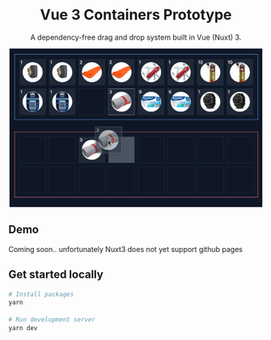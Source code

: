 <div align="center">

# Vue 3 Containers Prototype

A dependency-free drag and drop system built in Vue (Nuxt) 3.

<img src="public/img/demo.gif" alt="Nuxt 3 containers prototype example" title="Nuxt 3 containers prototype example" width="500" />
</div>

## Demo

Coming soon.. unfortunately Nuxt3 does not yet support github pages


## Get started locally

```bash
# Install packages
yarn

# Run development server
yarn dev
```